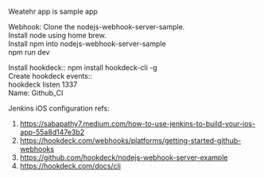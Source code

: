 Weatehr app is sample app

Webhook:
Clone the nodejs-webhook-server-sample.<br />
Install node using home brew.<br />
Install npm into nodejs-webhook-server-sample<br />
npm run dev

Install hookdeck::
npm install hookdeck-cli -g<br />
Create hookdeck events::<br />
hookdeck listen 1337<br />
Name: Github_CI

Jenkins iOS configuration refs:
1. https://sabapathy7.medium.com/how-to-use-jenkins-to-build-your-ios-app-55a8d147e3b2
2. https://hookdeck.com/webhooks/platforms/getting-started-github-webhooks
3. https://github.com/hookdeck/nodejs-webhook-server-example
4. https://hookdeck.com/docs/cli
